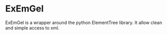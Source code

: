 ExEmGel
=======

ExEmGel is a wrapper around the python ElementTree library. It allow clean and simple access to xml.
